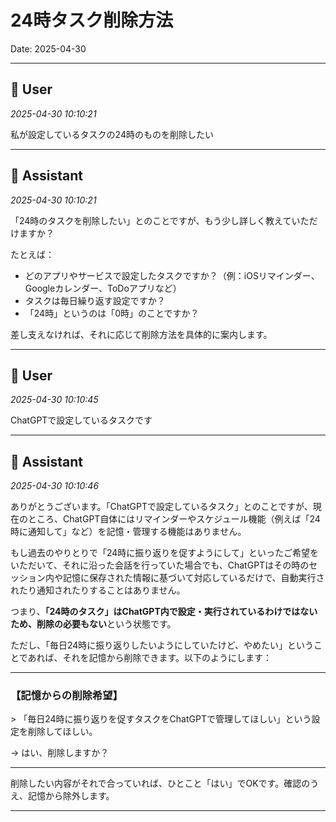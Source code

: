 # 24時タスク削除方法

Date: 2025-04-30

---

## 👤 User
*2025-04-30 10:10:21*

私が設定しているタスクの24時のものを削除したい

---

## 🤖 Assistant
*2025-04-30 10:10:21*

「24時のタスクを削除したい」とのことですが、もう少し詳しく教えていただけますか？

たとえば：

- どのアプリやサービスで設定したタスクですか？（例：iOSリマインダー、Googleカレンダー、ToDoアプリなど）
- タスクは毎日繰り返す設定ですか？
- 「24時」というのは「0時」のことですか？

差し支えなければ、それに応じて削除方法を具体的に案内します。

---

## 👤 User
*2025-04-30 10:10:45*

ChatGPTで設定しているタスクです

---

## 🤖 Assistant
*2025-04-30 10:10:46*

ありがとうございます。「ChatGPTで設定しているタスク」とのことですが、現在のところ、ChatGPT自体にはリマインダーやスケジュール機能（例えば「24時に通知して」など）を記憶・管理する機能はありません。

もし過去のやりとりで「24時に振り返りを促すようにして」といったご希望をいただいて、それに沿った会話を行っていた場合でも、ChatGPTはその時のセッション内や記憶に保存された情報に基づいて対応しているだけで、自動実行されたり通知されたりすることはありません。

つまり、**「24時のタスク」はChatGPT内で設定・実行されているわけではないため、削除の必要もない**という状態です。

ただし、「毎日24時に振り返りしたいようにしていたけど、やめたい」ということであれば、それを記憶から削除できます。以下のようにします：

---

### 【記憶からの削除希望】
&gt; 「毎日24時に振り返りを促すタスクをChatGPTで管理してほしい」という設定を削除してほしい。

→ はい、削除しますか？

---

削除したい内容がそれで合っていれば、ひとこと「はい」でOKです。確認のうえ、記憶から除外します。

---
